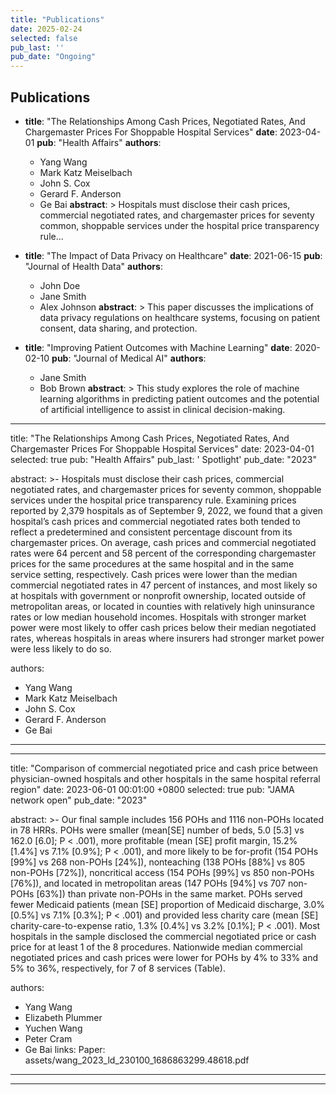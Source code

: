 ```yaml
---
title: "Publications"
date: 2025-02-24
selected: false
pub_last: ''
pub_date: "Ongoing"
---
```



## Publications

- **title**: "The Relationships Among Cash Prices, Negotiated Rates, And Chargemaster Prices For Shoppable Hospital Services"
  **date**: 2023-04-01
  **pub**: "Health Affairs"
  **authors**: 
    - Yang Wang
    - Mark Katz Meiselbach
    - John S. Cox
    - Gerard F. Anderson
    - Ge Bai
  **abstract**: >
    Hospitals must disclose their cash prices, commercial negotiated rates, and chargemaster prices for seventy common, shoppable services under the hospital price transparency rule...

- **title**: "The Impact of Data Privacy on Healthcare"
  **date**: 2021-06-15
  **pub**: "Journal of Health Data"
  **authors**:
    - John Doe
    - Jane Smith
    - Alex Johnson
  **abstract**: >
    This paper discusses the implications of data privacy regulations on healthcare systems, focusing on patient consent, data sharing, and protection.

- **title**: "Improving Patient Outcomes with Machine Learning"
  **date**: 2020-02-10
  **pub**: "Journal of Medical AI"
  **authors**:
    - Jane Smith
    - Bob Brown
  **abstract**: >
    This study explores the role of machine learning algorithms in predicting patient outcomes and the potential of artificial intelligence to assist in clinical decision-making.

---
title:          "The Relationships Among Cash Prices, Negotiated Rates, And Chargemaster Prices For Shoppable Hospital Services"
date:           2023-04-01 
selected:       true
pub:            "Health Affairs"
pub_last:       ' <span class="badge badge-pill badge-publication badge-success">Spotlight</span>'
pub_date:       "2023"

abstract: >-
  Hospitals must disclose their cash prices, commercial negotiated rates, and chargemaster prices for seventy common, shoppable services under the hospital price transparency rule. Examining prices reported by 2,379 hospitals as of September 9, 2022, we found that a given hospital’s cash prices and commercial negotiated rates both tended to reflect a predetermined and consistent percentage discount from its chargemaster prices. On average, cash prices and commercial negotiated rates were 64 percent and 58 percent of the corresponding chargemaster prices for the same procedures at the same hospital and in the same service setting, respectively. Cash prices were lower than the median commercial negotiated rates in 47 percent of instances, and most likely so at hospitals with government or nonprofit ownership, located outside of metropolitan areas, or located in counties with relatively high uninsurance rates or low median household incomes. Hospitals with stronger market power were most likely to offer cash prices below their median negotiated rates, whereas hospitals in areas where insurers had stronger market power were less likely to do so.

authors:
  - Yang Wang
  - Mark Katz Meiselbach
  - John S. Cox
  - Gerard F. Anderson
  - Ge Bai

---


---
title:          "Comparison of commercial negotiated price and cash price between physician-owned hospitals and other hospitals in the same hospital referral region"
date:           2023-06-01 00:01:00 +0800
selected:       true
pub:            "JAMA network open"
pub_date:       "2023"

abstract: >-
  Our final sample includes 156 POHs and 1116 non-POHs located in 78 HRRs. POHs were smaller (mean[SE] number of beds, 
  5.0 [5.3] vs 162.0 [6.0]; P < .001), more profitable (mean [SE] profit margin,
  15.2% [1.4%] vs 7.1% [0.9%]; P < .001), and more likely to be for-profit (154 POHs [99%] vs 268 non-POHs [24%]),
  nonteaching (138 POHs [88%] vs 805 non-POHs [72%]), noncritical access (154
  POHs [99%] vs 850 non-POHs [76%]), and located in metropolitan areas (147 POHs [94%] vs 707
  non-POHs [63%]) than private non-POHs in the same market. POHs served fewer Medicaid patients
  (mean [SE] proportion of Medicaid discharge, 3.0% [0.5%] vs 7.1% [0.3%]; P < .001) and provided
  less charity care (mean [SE] charity-care-to-expense ratio, 1.3% [0.4%] vs 3.2% [0.1%]; P < .001).
  Most hospitals in the sample disclosed the commercial negotiated price or cash price for at least 1 of
  the 8 procedures. Nationwide median commercial negotiated prices and cash prices were lower for
  POHs by 4% to 33% and 5% to 36%, respectively, for 7 of 8 services (Table).

authors:
  - Yang Wang
  - Elizabeth Plummer
  - Yuchen Wang
  - Peter Cram
  - Ge Bai
links:
  Paper: assets/wang_2023_ld_230100_1686863299.48618.pdf
 
---

---

